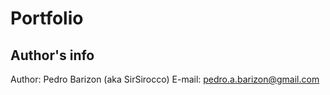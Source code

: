 # Portfolio

## Author's info

Author: Pedro Barizon (aka SirSirocco)
E-mail: pedro.a.barizon@gmail.com

